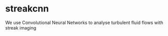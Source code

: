 # streakcnn
We use Convolutional Neural Networks to analyse turbulent fluid flows with streak imaging
